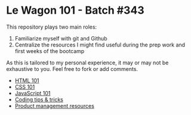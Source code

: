 # Le Wagon 101 - Batch #343

This repository plays two main roles:
1. Familiarize myself with git and Github
2. Centralize the resources I might find useful during the prep work and first weeks of the bootcamp

As this is tailored to my personal experience, it may or may not be exhaustive to you. Feel free to fork or add comments.

* [HTML 101](../html.md)
* [CSS 101](../css.md)
* [JavaScript 101](#)
* [Coding tips & tricks](../tips_tricks.md)
* [Product management resources](#)
